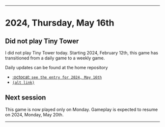 
***

# 2024, Thursday, May 16th

## Did not play Tiny Tower

<!-- TODO: For each weekly entry, make sure the date is correct. The day of the week should be modified in 4 places !-->

I did not play Tiny Tower today. Starting 2024, February 12th, this game has transitioned from a daily game to a weekly game.

Daily updates can be found at the home repository

- [:octocat: `see the entry for 2024, May 16th`](https://github.com/seanpm2001/SeansLifeArchive_Images_TinyTower/tree/master/tiny%20tower/2024/05_May/16/) 
- [`(alt link)`](/tiny%20tower/2024/05_May/16/)

## Next session

This game is now played only on Monday. Gameplay is expected to resume on 2024, Monday, May 20th.

***

